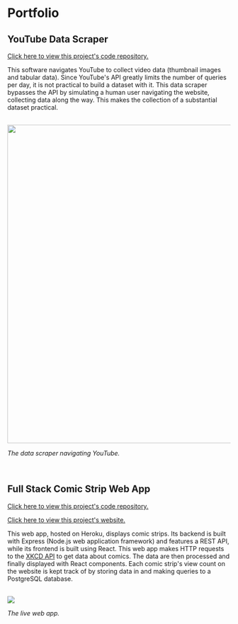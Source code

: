 # Portfolio

## YouTube Data Scraper

<a href="https://github.com/RaphaelCaloz/youtube-data-scraper">Click here to view this project's code repository.</a>

This software navigates YouTube to collect video data (thumbnail images and tabular data). Since YouTube's API greatly limits the number of queries per day, it is not practical to build a dataset with it. This data scraper bypasses the API by simulating a human user navigating the website, collecting data along the way. This makes the collection of a substantial dataset practical.

<br>

<img src="https://github.com/RaphaelCaloz/youtube-data-scraper/blob/main/readme_images/data_scraper_animation.gif" width="720"/>

_The data scraper navigating YouTube._

<br>

## Full Stack Comic Strip Web App

<a href="https://github.com/RaphaelCaloz/web-app-comic-strips">Click here to view this project's code repository.</a>

<a href='https://raphael-caloz-comic-strips.herokuapp.com/'>Click here to view this project's website.</a>

This web app, hosted on Heroku, displays comic strips.
Its backend is built with Express (Node.js web application framework) and features a REST API, while its frontend is built using React.
This web app makes HTTP requests to the <a href='https://xkcd.com/json.html'>XKCD API</a> to get data about comics. The data are then processed and finally displayed with React components.
Each comic strip's view count on the website is kept track of by storing data in and making queries to a PostgreSQL database.

<br>

<img src='https://github.com/RaphaelCaloz/web-app-comic-strips/blob/main/readme_images/website_animation.gif'/>

_The live web app._
